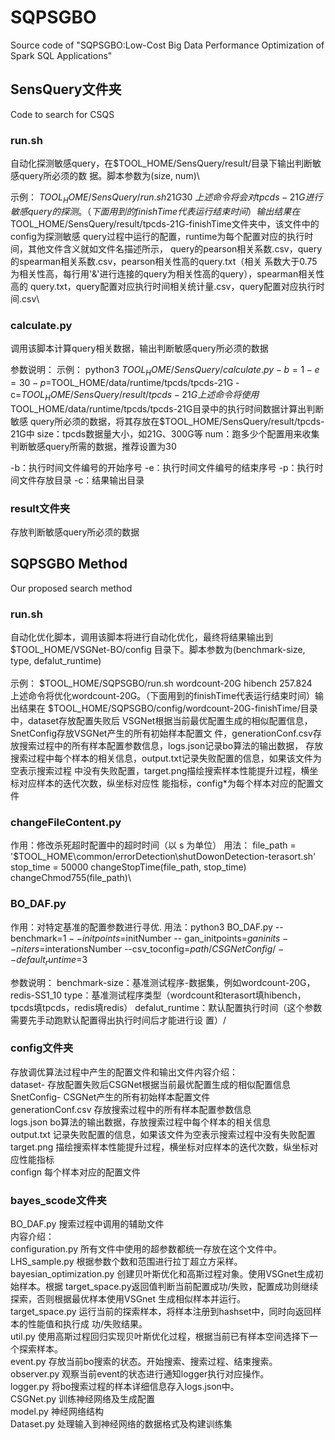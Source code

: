 # SQPSGBO
Source code of "SQPSGBO:Low-Cost Big Data Performance Optimization of Spark SQL Applications"

## SensQuery文件夹

Code to search for CSQS

### run.sh
自动化探测敏感query，在$TOOL_HOME/SensQuery/result/目录下输出判断敏感query所必须的数
据。脚本参数为(size, num)\

示例：
$TOOL_HOME/SensQuery/run.sh 21G 30\
上述命令将会对tpcds-21G进行敏感query的探测。（下面用到的finishTime代表运行结束时间）输出结
果在$TOOL_HOME/SensQuery/result/tpcds-21G-finishTime文件夹中，该文件中的config为探测敏感
query过程中运行的配置，runtime为每个配置对应的执行时间，其他文件含义就如文件名描述所示，
query的pearson相关系数.csv，query的spearman相关系数.csv，pearson相关性高的query.txt（相关
系数大于0.75为相关性高，每行用'&'进行连接的query为相关性高的query），spearman相关性高的
query.txt，query配置对应执行时间相关统计量.csv，query配置对应执行时间.csv\
 
### calculate.py

调用该脚本计算query相关数据，输出判断敏感query所必须的数据

参数说明：
示例：
python3 $TOOL_HOME/SensQuery/calculate.py -b=1 -e=30 -
p=$TOOL_HOME/data/runtime/tpcds/tpcds-21G -c=$TOOL_HOME/SensQuery/result/tpcds-21G
上述命令将使用$TOOL_HOME/data/runtime/tpcds/tpcds-21G目录中的执行时间数据计算出判断敏感
query所必须的数据，将其存放在$TOOL_HOME/SensQuery/result/tpcds-21G中
size：tpcds数据量大小，如21G、300G等
num：跑多少个配置用来收集判断敏感query所需的数据，推荐设置为30

-b：执行时间文件编号的开始序号
-e：执行时间文件编号的结束序号
-p：执行时间文件存放目录
-c：结果输出目录

### result文件夹
存放判断敏感query所必须的数据


## SQPSGBO Method

Our proposed search method

### run.sh
自动化优化脚本，调用该脚本将进行自动化优化，最终将结果输出到$TOOL_HOME/VSGNet-BO/config
目录下。脚本参数为(benchmark-size, type, defalut_runtime)\
\
示例：
$TOOL_HOME/SQPSGBO/run.sh wordcount-20G hibench 257.824\
上述命令将优化wordcount-20G。（下面用到的finishTime代表运行结束时间）输出结果在
$TOOL_HOME/SQPSGBO/config/wordcount-20G-finishTime/目录中，dataset存放配置失败后
VSGNet根据当前最优配置生成的相似配置信息，SnetConfig存放VSGNet产生的所有初始样本配置文
件，generationConf.csv存放搜索过程中的所有样本配置参数信息，logs.json记录bo算法的输出数据，
存放搜索过程中每个样本的相关信息，output.txt记录失败配置的信息，如果该文件为空表示搜索过程
中没有失败配置，target.png描绘搜索样本性能提升过程，横坐标对应样本的迭代次数，纵坐标对应性
能指标，config*为每个样本对应的配置文件

### changeFileContent.py
作用：修改杀死超时配置中的超时时间（以 s 为单位）
用法：
file_path = '$TOOL_HOME\common/errorDetection\shutDowonDetection-terasort.sh'
stop_time = 50000
changeStopTime(file_path, stop_time)
changeChmod755(file_path)\

### BO_DAF.py
作用：对特定基准的配置参数进行寻优.
用法：python3 BO_DAF.py --benchmark=$1 --initpoints=$initNumber --
gan_initpoints=$ganinits --niters=$interationsNumber --csv_toconfig=$path/CSGNetConfig/ --
default_runtime=$3

参数说明：
benchmark-size：基准测试程序-数据集，例如wordcount-20G，redis-SS1_10
type：基准测试程序类型（wordcount和terasort填hibench，tpcds填tpcds，redis填redis）
defalut_runtime：默认配置执行时间（这个参数需要先手动跑默认配置得出执行时间后才能进行设
置）/

### config文件夹

存放调优算法过程中产生的配置文件和输出文件内容介绍：\
dataset- 存放配置失败后CSGNet根据当前最优配置生成的相似配置信息\
SnetConfig- CSGNet产生的所有初始样本配置文件\
generationConf.csv 存放搜索过程中的所有样本配置参数信息\
logs.json bo算法的输出数据，存放搜索过程中每个样本的相关信息\
output.txt 记录失败配置的信息，如果该文件为空表示搜索过程中没有失败配置\
target.png 描绘搜索样本性能提升过程，横坐标对应样本的迭代次数，纵坐标对应性能指标\
confign 每个样本对应的配置文件


### bayes_scode文件夹
BO_DAF.py 搜索过程中调用的辅助文件\
内容介绍：\
configuration.py 所有文件中使用的超参数都统一存放在这个文件中。\
LHS_sample.py 根据参数个数和范围进行拉丁超立方采样。\
bayesian_optimization.py 创建贝叶斯优化和高斯过程对象。使用VSGnet生成初始样本。根据
target_space.py返回值判断当前配置成功/失败，配置成功则继续探索，否则根据最优样本使用VSGnet
生成相似样本并运行。\
target_space.py 运行当前的探索样本，将样本注册到hashset中，同时向返回样本的性能值和执行成
功/失败结果。\
util.py 使用高斯过程回归实现贝叶斯优化过程，根据当前已有样本空间选择下一个探索样本。\
event.py 存放当前bo搜索的状态。开始搜索、搜索过程、结束搜索。\
observer.py 观察当前event的状态进行通知logger执行对应操作。\
logger.py 将bo搜索过程的样本详细信息存入logs.json中。\
CSGNet.py 训练神经网络及生成配置\
model.py 神经网络结构\
Dataset.py 处理输入到神经网络的数据格式及构建训练集
